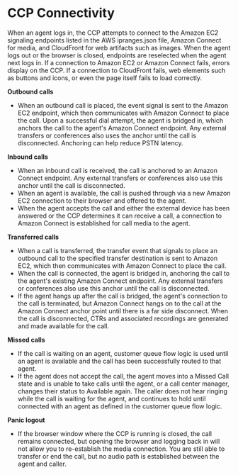 # CCP Connectivity<a name="ccp-connectivity"></a>

When an agent logs in, the CCP attempts to connect to the Amazon EC2 signaling endpoints listed in the AWS ipranges\.json file, Amazon Connect for media, and CloudFront for web artifacts such as images\. When the agent logs out or the browser is closed, endpoints are reselected when the agent next logs in\. If a connection to Amazon EC2 or Amazon Connect fails, errors display on the CCP\. If a connection to CloudFront fails, web elements such as buttons and icons, or even the page itself fails to load correctly\.

**Outbound calls**
+ When an outbound call is placed, the event signal is sent to the Amazon EC2 endpoint, which then communicates with Amazon Connect to place the call\. Upon a successful dial attempt, the agent is bridged in, which anchors the call to the agent's Amazon Connect endpoint\. Any external transfers or conferences also uses the anchor until the call is disconnected\. Anchoring can help reduce PSTN latency\.

**Inbound calls**
+ When an inbound call is received, the call is anchored to an Amazon Connect endpoint\. Any external transfers or conferences also use this anchor until the call is disconnected\.
+ When an agent is available, the call is pushed through via a new Amazon EC2 connection to their browser and offered to the agent\.
+ When the agent accepts the call and either the external device has been answered or the CCP determines it can receive a call, a connection to Amazon Connect is established for call media to the agent\.

**Transferred calls**
+ When a call is transferred, the transfer event that signals to place an outbound call to the specified transfer destination is sent to Amazon EC2, which then communicates with Amazon Connect to place the call\.
+ When the call is connected, the agent is bridged in, anchoring the call to the agent's existing Amazon Connect endpoint\. Any external transfers or conferences also use this anchor until the call is disconnected\.
+ If the agent hangs up after the call is bridged, the agent's connection to the call is terminated, but Amazon Connect hangs on to the call at the Amazon Connect anchor point until there is a far side disconnect\. When the call is disconnected, CTRs and associated recordings are generated and made available for the call\.

**Missed calls**
+ If the call is waiting on an agent, customer queue flow logic is used until an agent is available and the call has been successfully routed to that agent\.
+ If the agent does not accept the call, the agent moves into a Missed Call state and is unable to take calls until the agent, or a call center manager, changes their status to Available again\. The caller does not hear ringing while the call is waiting for the agent, and continues to hold until connected with an agent as defined in the customer queue flow logic\. 

**Panic logout**
+ If the browser window where the CCP is running is closed, the call remains connected, but opening the browser and logging back in will not allow you to re\-establish the media connection\. You are still able to transfer or end the call, but no audio path is established between the agent and caller\.